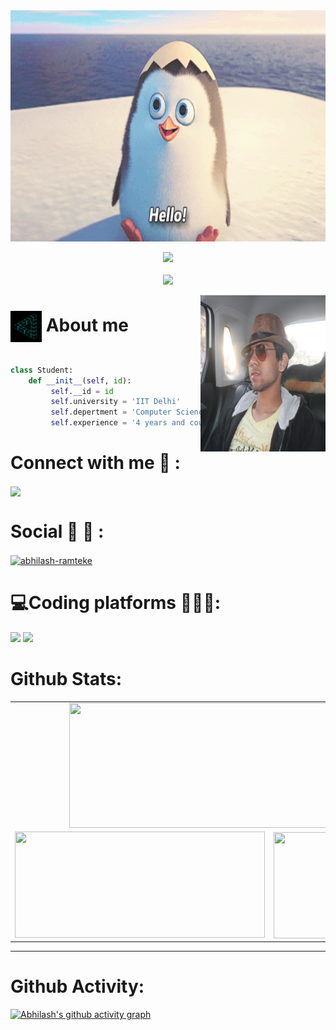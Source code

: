 <img src="./hello.gif" width=912 height=370>

<p align="center"> 
 <img src="https://img.shields.io/badge/Profile%20Visitors-172B4D?style=for-the-badge&logo=Opsgenie&logoColor=white"><br><br>
 
  <img src="https://profile-counter.glitch.me/Abhilash24/count.svg" />
</p>

<img align='right' src="./IMG_1072.JPG"  width="200" height="250">

#  <img align="center" src="./Ry6p.gif" width="50px" height="50px">  About me
```python

class Student:
    def __init__(self, id):
         self.__id = id
         self.university = 'IIT Delhi'
         self.depertment = 'Computer Science and Engineering'
         self.experience = '4 years and counting'
```


<h1 align="left"> Connect with me  📱 :</h1>
<p align="left">
 <a href = "mailto:abhilashapramteke@gmail.com" target="blank"><img align="center" src="https://img.shields.io/badge/Gmail-D14836?style=for-the-badge&logo=gmail&logoColor=white"></a>
 </p>
 

<h1 align="left"> Social 🤝 📱 :</h1>
<p align="left">
<a href="https://linkedin.com/in/abhilash-ramteke/" target="blank"><img align="center" src="https://img.shields.io/badge/LinkedIn-0077B5?style=for-the-badge&logo=linkedin&logoColor=white" alt="abhilash-ramteke"  /></a>
</p>




<h1 align="left">💻Coding platforms 👨‍💻🌐:</h1>
<p align="left">
 <a href="https://www.codechef.com/users/abhilash24"><img src="https://img.shields.io/badge/Codechef-%23B92B27.svg?&style=for-the-badge&logo=Codechef&logoColor=white"></a>
 <a href="https://leetcode.com/abhilash245/"><img src="https://img.shields.io/badge/-LeetCode-FFA116?style=for-the-badge&logo=LeetCode&logoColor=black"><a>
</p>
  
  
# Github Stats:

<table>
  <tr>
    <td align="center" colspan="2">
        <img align="center" src ="https://github-readme-stats.vercel.app/api/top-langs/?username=Abhilash24&layout=compact&hide_border=true&theme=vision-friendly-dark&langs_count=10&hide=jupyter%20notebook,tex,php" height="200px" width="600px">
    </td>
  </tr>
  <tr>
    <td align="center">
      <img alt="" width="400" src="https://github-readme-stats.vercel.app/api?username=Abhilash24&show_icons=true&theme=radical" width="360px" height="170px" >
    </td>
    <td align="center">
        <img align="right" src ="https://github-readme-streak-stats.herokuapp.com?user=Abhilash24&theme=vision-friendly-dark&hide_border=true" width="360px" height="170px">
    </td>
  </tr>
</table>




***
# Github Activity:

[![Abhilash's github activity graph](https://activity-graph.herokuapp.com/graph?username=Abhilash24&theme=react-dark)](https://github.com/Abhilash24/github-readme-activity-graph)


